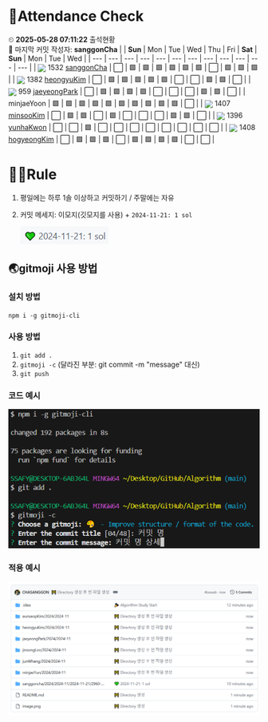 <!-- Attendance Section -->
# 📅Attendance Check

⏲ **2025-05-28 07:11:22** 출석현황<br>📝 마지막 커밋 작성자: **sanggonCha**
|   | **Sun** | Mon | Tue | Wed | Thu | Fri | **Sat** | **Sun** | Mon | Tue | Wed |
| --- | --- | --- | --- | --- | --- | --- | --- | --- | --- | --- | --- |
| <img src="https://static.solved.ac/tier_small/15.svg" width="20" style="vertical-align: middle;" /> 1532 [sanggonCha](https://solved.ac/profile/yg9618) | ⬜ | 🟩 | 🟩 | 🟩 | 🟩 | 🟩 | 🟩 | ⬜ | 🟩 | 🟩 | 🟩 |
| <img src="https://static.solved.ac/tier_small/14.svg" width="20" style="vertical-align: middle;" /> 1382 [heongyuKim](https://solved.ac/profile/khg6436) | ⬜ | 🟩 | 🟩 | 🟩 | 🟩 | 🟩 | ⬜ | ⬜ | 🟩 | 🟩 | ⬜ |
| <img src="https://static.solved.ac/tier_small/12.svg" width="20" style="vertical-align: middle;" /> 959 [jaeyeongPark](https://solved.ac/profile/pjy980526) | ⬜ | 🟩 | 🟩 | 🟩 | 🟩 | ⬜ | ⬜ | ⬜ | 🟩 | 🟩 | ⬜ |
| minjaeYoon | 🟩 | 🟩 | 🟩 | 🟩 | 🟩 | 🟩 | 🟩 | 🟩 | 🟩 | 🟩 | ⬜ |
| <img src="https://static.solved.ac/tier_small/15.svg" width="20" style="vertical-align: middle;" /> 1407 [minsooKim](https://solved.ac/profile/kei03016) | ⬜ | 🟩 | 🟩 | ⬜ | 🟩 | ⬜ | ⬜ | ⬜ | 🟩 | 🟩 | ⬜ |
| <img src="https://static.solved.ac/tier_small/14.svg" width="20" style="vertical-align: middle;" /> 1396 [yunhaKwon](https://solved.ac/profile/ellen4421) | ⬜ | ⬜ | 🟩 | ⬜ | ⬜ | ⬜ | ⬜ | ⬜ | ⬜ | ⬜ | ⬜ |
| <img src="https://static.solved.ac/tier_small/15.svg" width="20" style="vertical-align: middle;" /> 1408 [hogyeongKim](https://solved.ac/profile/rlaghtl2) | ⬜ | 🟩 | 🟩 | 🟩 | ⬜ | 🟩 | 🟩 | 🟩 | 🟩 | ⬜ | ⬜ |

<!-- Rules Section -->
# 🏳‍🌈Rule
1. 평일에는 하루 1솔 이상하고 커밋하기 / 주말에는 자유
2. 커밋 메세지: 이모지(깃모지를 사용) +  `2024-11-21: 1 sol`

    ![alt text](images/image-2.png)


## 🌏gitmoji 사용 방법
### 설치 방법
`npm i -g gitmoji-cli`

### 사용 방법
1. `git add .`
2. `gitmoji -c` (달라진 부분: git commit -m "message" 대신)
3. `git push`

### 코드 예시
![alt text](images/image.png)

### 적용 예시
![alt text](images/image-1.png)
